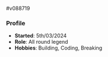 #v088719

### Profile 
- **Started**: 5th/03/2024
- **Role**: All round legend
- **Hobbies**: Building, Coding, Breaking
